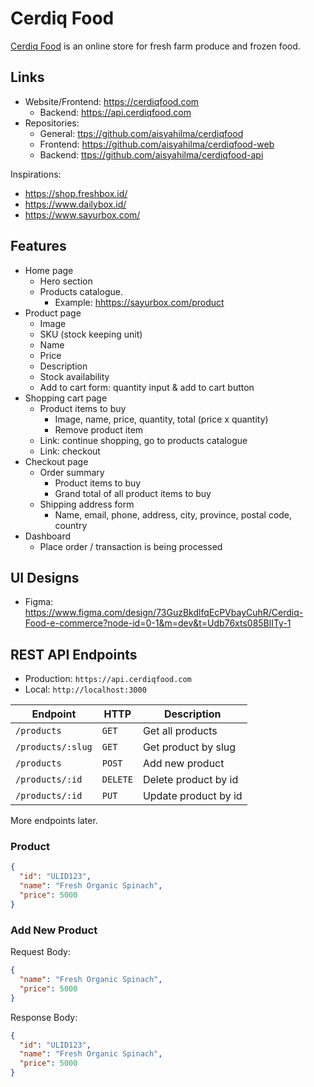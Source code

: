 # Cerdiq Food

[Cerdiq Food](https://cerdiqfood.com) is an online store for fresh farm produce and frozen food.

## Links

- Website/Frontend: <https://cerdiqfood.com>
  - Backend: <https://api.cerdiqfood.com>
- Repositories:
  - General: <ttps://github.com/aisyahilma/cerdiqfood>
  - Frontend: <https://github.com/aisyahilma/cerdiqfood-web>
  - Backend: <ttps://github.com/aisyahilma/cerdiqfood-api>

Inspirations:

- <https://shop.freshbox.id/>
- <https://www.dailybox.id/>
- <https://www.sayurbox.com/>

## Features

- Home page
  - Hero section
  - Products catalogue.
    - Example: <hhttps://sayurbox.com/product>
- Product page
  - Image
  - SKU (stock keeping unit)
  - Name
  - Price
  - Description
  - Stock availability
  - Add to cart form: quantity input & add to cart button
- Shopping cart page
  - Product items to buy
    - Image, name, price, quantity, total (price x quantity)
    - Remove product item
  - Link: continue shopping, go to products catalogue
  - Link: checkout
- Checkout page
  - Order summary
    - Product items to buy
    - Grand total of all product items to buy
  - Shipping address form
    - Name, email, phone, address, city, province, postal code, country
- Dashboard
  - Place order / transaction is being processed

## UI Designs

- Figma: <https://www.figma.com/design/73GuzBkdlfqEcPVbayCuhR/Cerdiq-Food-e-commerce?node-id=0-1&m=dev&t=Udb76xts085BlITy-1>

## REST API Endpoints

- Production: `https://api.cerdiqfood.com`
- Local: `http://localhost:3000`

| Endpoint          | HTTP     | Description          |
| ----------------- | -------- | -------------------- |
| `/products`       | `GET`    | Get all products     |
| `/products/:slug` | `GET`    | Get product by slug  |
| `/products`       | `POST`   | Add new product      |
| `/products/:id`   | `DELETE` | Delete product by id |
| `/products/:id`   | `PUT`    | Update product by id |

More endpoints later.

### Product

```json
{
  "id": "ULID123",
  "name": "Fresh Organic Spinach",
  "price": 5000
}
```

### Add New Product

Request Body:

```json
{
  "name": "Fresh Organic Spinach",
  "price": 5000
}
```

Response Body:

```json
{
  "id": "ULID123",
  "name": "Fresh Organic Spinach",
  "price": 5000
}
```
